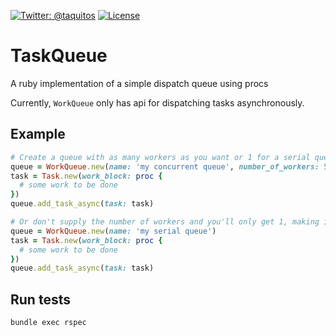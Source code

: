 [![Twitter: @taquitos](https://img.shields.io/badge/contact-@taquitos-blue.svg?style=flat)](https://twitter.com/taquitos)
[![License](https://img.shields.io/badge/license-MIT-green.svg?style=flat)](https://github.com/fastlane/TaskQueue/blob/master/LICENSE)

# TaskQueue
A ruby implementation of a simple dispatch queue using procs

Currently, `WorkQueue` only has api for dispatching tasks asynchronously.

## Example

```ruby
# Create a queue with as many workers as you want or 1 for a serial queue 
queue = WorkQueue.new(name: 'my concurrent queue', number_of_workers: 5)
task = Task.new(work_block: proc { 
  # some work to be done
})
queue.add_task_async(task: task)
```

```ruby
# Or don't supply the number of workers and you'll only get 1, making it a serial queue 
queue = WorkQueue.new(name: 'my serial queue')
task = Task.new(work_block: proc { 
  # some work to be done
})
queue.add_task_async(task: task)
```

## Run tests

```
bundle exec rspec
```
